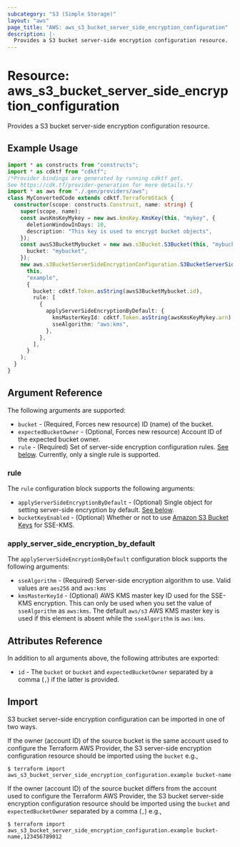 ```yaml
---
subcategory: "S3 (Simple Storage)"
layout: "aws"
page_title: "AWS: aws_s3_bucket_server_side_encryption_configuration"
description: |-
  Provides a S3 bucket server-side encryption configuration resource.
---
```


# Resource: aws_s3_bucket_server_side_encryption_configuration

Provides a S3 bucket server-side encryption configuration resource.

## Example Usage

```typescript
import * as constructs from "constructs";
import * as cdktf from "cdktf";
/*Provider bindings are generated by running cdktf get.
See https://cdk.tf/provider-generation for more details.*/
import * as aws from "./.gen/providers/aws";
class MyConvertedCode extends cdktf.TerraformStack {
  constructor(scope: constructs.Construct, name: string) {
    super(scope, name);
    const awsKmsKeyMykey = new aws.kmsKey.KmsKey(this, "mykey", {
      deletionWindowInDays: 10,
      description: "This key is used to encrypt bucket objects",
    });
    const awsS3BucketMybucket = new aws.s3Bucket.S3Bucket(this, "mybucket", {
      bucket: "mybucket",
    });
    new aws.s3BucketServerSideEncryptionConfiguration.S3BucketServerSideEncryptionConfigurationA(
      this,
      "example",
      {
        bucket: cdktf.Token.asString(awsS3BucketMybucket.id),
        rule: [
          {
            applyServerSideEncryptionByDefault: {
              kmsMasterKeyId: cdktf.Token.asString(awsKmsKeyMykey.arn),
              sseAlgorithm: "aws:kms",
            },
          },
        ],
      }
    );
  }
}

```

## Argument Reference

The following arguments are supported:

* `bucket` - (Required, Forces new resource) ID (name) of the bucket.
* `expectedBucketOwner` - (Optional, Forces new resource) Account ID of the expected bucket owner.
* `rule` - (Required) Set of server-side encryption configuration rules. [See below](#rule). Currently, only a single rule is supported.

### rule

The `rule` configuration block supports the following arguments:

* `applyServerSideEncryptionByDefault` - (Optional) Single object for setting server-side encryption by default. [See below](#apply_server_side_encryption_by_default).
* `bucketKeyEnabled` - (Optional) Whether or not to use [Amazon S3 Bucket Keys](https://docs.aws.amazon.com/AmazonS3/latest/dev/bucket-key.html) for SSE-KMS.

### apply_server_side_encryption_by_default

The `applyServerSideEncryptionByDefault` configuration block supports the following arguments:

* `sseAlgorithm` - (Required) Server-side encryption algorithm to use. Valid values are `aes256` and `aws:kms`
* `kmsMasterKeyId` - (Optional) AWS KMS master key ID used for the SSE-KMS encryption. This can only be used when you set the value of `sseAlgorithm` as `aws:kms`. The default `aws/s3` AWS KMS master key is used if this element is absent while the `sseAlgorithm` is `aws:kms`.

## Attributes Reference

In addition to all arguments above, the following attributes are exported:

* `id` - The `bucket` or `bucket` and `expectedBucketOwner` separated by a comma (`,`) if the latter is provided.

## Import

S3 bucket server-side encryption configuration can be imported in one of two ways.

If the owner (account ID) of the source bucket is the same account used to configure the Terraform AWS Provider,
the S3 server-side encryption configuration resource should be imported using the `bucket` e.g.,

```
$ terraform import aws_s3_bucket_server_side_encryption_configuration.example bucket-name
```

If the owner (account ID) of the source bucket differs from the account used to configure the Terraform AWS Provider,
the S3 bucket server-side encryption configuration resource should be imported using the `bucket` and `expectedBucketOwner` separated by a comma (`,`) e.g.,

```
$ terraform import aws_s3_bucket_server_side_encryption_configuration.example bucket-name,123456789012
```

<!-- cache-key: cdktf-0.17.0-pre.15 input-7c85802cdcd0b0a1f1b7a3f747fe267e82c370f0482bdab3c72d3c4ab1fc29f5 -->
